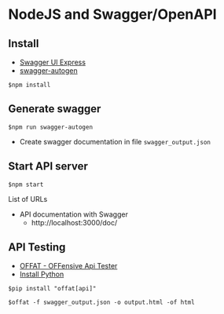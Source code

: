 # NodeJS and Swagger/OpenAPI

## Install
* [Swagger UI Express](https://www.npmjs.com/package/swagger-ui-express)
* [swagger-autogen](https://www.npmjs.com/package/swagger-autogen)
```
$npm install
```

## Generate swagger
```
$npm run swagger-autogen
```
* Create swagger documentation in file `swagger_output.json`

## Start API server
```
$npm start
```

List of URLs
* API documentation with Swagger
  * http://localhost:3000/doc/

## API Testing
* [OFFAT - OFFensive Api Tester](https://github.com/OWASP/OFFAT)
* [Install Python](https://www.python.org/)
```
$pip install "offat[api]"

$offat -f swagger_output.json -o output.html -of html
```